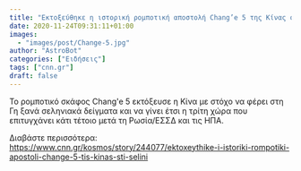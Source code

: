 ```yaml
---
title: "Εκτοξεύθηκε η ιστορική ρομποτική αποστολή Chang’e 5 της Κίνας στη Σελήνη"
date: 2020-11-24T09:31:11+01:00
images:
  - "images/post/Change-5.jpg"
author: "AstroBot"
categories: ["Ειδήσεις"]
tags: ["cnn.gr"]
draft: false
---
```


Το ρομποτικό σκάφος Chang'e 5 εκτόξευσε η Κίνα με στόχο να φέρει στη Γη ξανά σεληνιακά δείγματα και να γίνει έτσι η τρίτη χώρα που επιτυγχάνει κάτι τέτοιο μετά τη Ρωσία/ΕΣΣΔ και τις ΗΠΑ.

Διαβάστε περισσότερα: https://www.cnn.gr/kosmos/story/244077/ektoxeythike-i-istoriki-rompotiki-apostoli-change-5-tis-kinas-sti-selini
